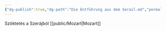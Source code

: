 ```yaml
---
{"dg-publish":true,"dg-path":"Die Entführung aus dem Serail.md","permalink":"/die-entfuehrung-aus-dem-serail/"}
---
```


Szöktetés a Szerájból
[[public/Mozart\|Mozart]]

